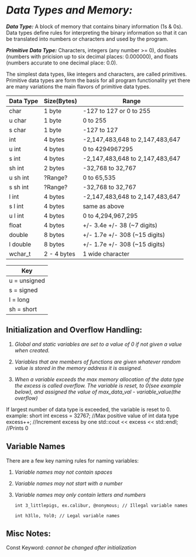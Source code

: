 # *Data Types and Memory:*

_**Data Type:**_ A block of memory that contains binary information (1s & 0s). Data types define rules for interpreting the binary information so that it can be translated into numbers or characters and used by the program.

_**Primitive Data Type:**_ Characters, integers (any number >= 0), doubles (numbers with pricision up to six decimal places: 0.000000), and floats (numbers accurate to one decimal place: 0.0). 

The simplest data types, like integers and characters, are called primitives. Primitive data types are form the basis for all program functionality yet there are many variations the main flavors of primitive data types.

| Data Type | Size(Bytes) |    Range  |
| --- | --- | --- |
|char    |   1 byte    | -127 to 127 or 0 to 255
|u char  |   1 byte    |  0 to 255
|s char  |   1 byte    | -127 to 127
|int     |   4 bytes   | -2,147,483,648 to 2,147,483,647
|u int   |   4 bytes   |  0 to 4294967295
|s int   |   4 bytes   | -2,147,483,648 to 2,147,483,647
|sh int  |   2 bytes   | -32,768 to 32,767
|u sh int|   ?Range?   |  0 to 65,535
|s sh int|   ?Range?   | -32,768 to 32,767
|l int   |   4 bytes   | -2,147,483,648 to 2,147,483,647
|s l int |   4 bytes   |  same as above
|u l int |   4 bytes   |  0 to 4,294,967,295
|float   |   4 bytes   | +/- 3.4e +/- 38 (~7 digits)
|double  |   8 bytes   | +/- 1.7e +/- 308 (~15 digits)
|l double|   8 bytes   | +/- 1.7e +/- 308 (~15 digits)
|wchar_t | 2 - 4 bytes | 1 wide character

|Key |
| ---
|u = unsigned
|s = signed
|l = long
|sh = short

## Initialization and Overflow Handling:
1. *Global and static variables are set to a value of 0 if not given a value when created.*

2. *Variables that are members of functions are given whatever random value is stored in the memory address it is assigned.*

3. *When a variable exceeds the max memory allocation of the data type the excess is called overflow. The variable is reset, to 0(see example below), and assigned the value of max_data_val - variable_value(the overflow)*

If largest number of data type is exceeded, the variable is reset to 0.
example:
short int excess = 32767; //Max positive value of int data type
excess++; //Increment excess by one
std::cout << excess << std::endl; //Prints 0

## Variable Names ##
There are a few key naming rules for naming variables:
1. *Variable names may not contain spaces*
2. *Variable names may not start with a number*
3. *Variable names may only contain letters and numbers*

      ``int 3_littlepigs, ex.calibur, @nonymous; // Illegal variable names``
      
      ``int h3llo, Yol0; // Legal variable names``


## Misc Notes:
Const Keyword: *cannot be changed after initialization*
